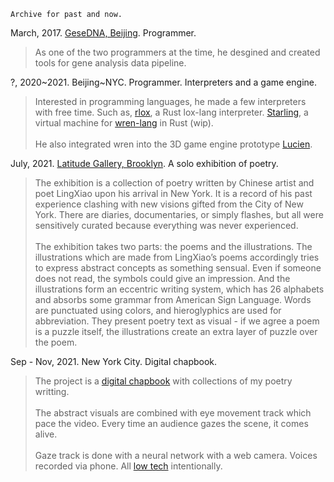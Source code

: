 	Archive for past and now.

March, 2017. [GeseDNA, Beijing](https://gesedna.com). Programmer. 

> <span>As one of the two programmers at the time, he desgined and created tools for gene analysis data pipeline.</span>

?, 2020~2021. Beijing~NYC. Programmer. Interpreters and a game engine.

> <span>Interested in programming languages, he made a few interpreters with free time. Such as, [rlox](https://github.com/KHN190/rlox), a Rust lox-lang interpreter. [Starling](https://github.com/KHN190/Starling), a virtual machine for [wren-lang](https://wren.io) in Rust (wip).</span> <br><br> <span>He also integrated wren into the 3D game engine prototype [Lucien](https://github.com/LuciEngine).</span>

July, 2021. [Latitude Gallery, Brooklyn](https://latitudegalleryny.com/blogs/exhibitons/lingxiao-eyes-of-dragonfly). A solo exhibition of poetry. 

> <span>The exhibition is a collection of poetry written by Chinese artist and poet LingXiao upon his arrival in New York. It is a record of his past experience clashing with new visions gifted from the City of New York. There are diaries, documentaries, or simply flashes, but all were sensitively curated because everything was never experienced.</span> <br><br> <span>The exhibition takes two parts: the poems and the illustrations. The illustrations which are made from LingXiao’s poems accordingly tries to express abstract concepts as something sensual. Even if someone does not read, the symbols could give an impression. And the illustrations form an eccentric writing system, which has 26 alphabets and absorbs some grammar from American Sign Language. Words are punctuated using colors, and hieroglyphics are used for abbreviation. They present poetry text as visual - if we agree a poem is a puzzle itself, the illustrations create an extra layer of puzzle over the poem.</span>

Sep - Nov, 2021. New York City. Digital chapbook.

> <span>The project is a [digital chapbook](https://vimeo.com/647608025) with collections of my poetry writting.</span> <br> <br> <span>The abstract visuals are combined with eye movement track which pace the video. Every time an audience gazes the scene, it comes alive.</span> <br> <br> <span>Gaze track is done with a neural network with a web camera. Voices recorded via phone. All [low tech](https://github.com/greyscalepress/manifestos/blob/master/content/manifestos/1999-LowTech-manifesto.md) intentionally.</span>